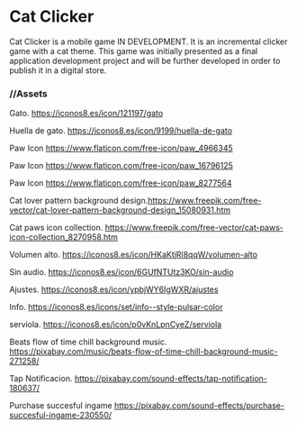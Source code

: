# Cat Clicker

Cat Clicker is a mobile game IN DEVELOPMENT. It is an incremental clicker game with a cat theme.
This game was initially presented as a final application development project and will be further developed in order to publish it in a digital store.

### //Assets
Gato. https://iconos8.es/icon/121197/gato

Huella de gato. https://iconos8.es/icon/9199/huella-de-gato

Paw Icon  https://www.flaticon.com/free-icon/paw_4966345

Paw Icon https://www.flaticon.com/free-icon/paw_16796125

Paw Icon  https://www.flaticon.com/free-icon/paw_8277564

Cat  lover pattern background design.https://www.freepik.com/free-vector/cat-lover-pattern-background-design_15080931.htm

Cat paws  icon collection. https://www.freepik.com/free-vector/cat-paws-icon-collection_8270958.htm
 
Volumen alto. https://iconos8.es/icon/HKaKtjRl8qqW/volumen-alto

Sin audio. https://iconos8.es/icon/6GUfNTUtz3KO/sin-audio

Ajustes. https://iconos8.es/icon/ypbjWY6IgWXR/ajustes

 Info. https://iconos8.es/icons/set/info--style-pulsar-color

serviola. https://iconos8.es/icon/p0vKnLpnCyeZ/serviola

Beats flow of time chill background music. https://pixabay.com/music/beats-flow-of-time-chill-background-music-271258/

Tap Notificacion. https://pixabay.com/sound-effects/tap-notification-180637/

Purchase succesful ingame https://pixabay.com/sound-effects/purchase-succesful-ingame-230550/


